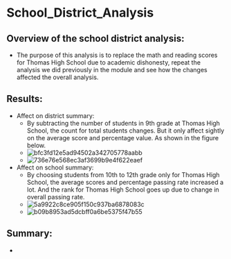 # School_District_Analysis
## Overview of the school district analysis:
  - The purpose of this analysis is to replace the math and reading scores for Thomas High School due to academic dishonesty, repeat the analysis we did previously in the module and see how the changes affected the overall analysis.
## Results:
  - Affect on district summary:
     - By subtracting the number of students in 9th grade at Thomas High School, the count for total students changes. But it only affect sightly on the average score and percentage value. As shown in the figure below.
     - ![bfc3fd12e5ad94502a342705778aabb](https://user-images.githubusercontent.com/82785321/118420657-4a10ab00-b674-11eb-9480-b6d73e7af12c.png)
     - ![736e76e568ec3af3699b9e4f622eaef](https://user-images.githubusercontent.com/82785321/118420675-5563d680-b674-11eb-9c0b-b90dc10c29bd.png)
  - Affect on school summary:
     - By choosing students from 10th to 12th grade only for Thomas High School, the average scores and percentage passing rate increased a lot. And the rank for Thomas High School goes up due to change in overall passing rate.
     - ![5a9922c8ce905f150c937ba6878083c](https://user-images.githubusercontent.com/82785321/118421441-12a2fe00-b676-11eb-97c6-0d85ab4941e8.png)
     - ![b09b8953ad5dcbff0a6be5375f47b55](https://user-images.githubusercontent.com/82785321/118421451-1898df00-b676-11eb-942b-2e63c020cc25.png)

## Summary:
  -
